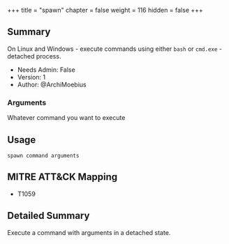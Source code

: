 +++
title = "spawn"
chapter = false
weight = 116
hidden = false
+++

## Summary

On Linux and Windows - execute commands using either `bash` or `cmd.exe` - detached process.

- Needs Admin: False
- Version: 1  
- Author: @ArchiMoebius  

### Arguments

Whatever command you want to execute

## Usage

```
spawn command arguments
```

## MITRE ATT&CK Mapping

- T1059  

## Detailed Summary

Execute a command with arguments in a detached state.
